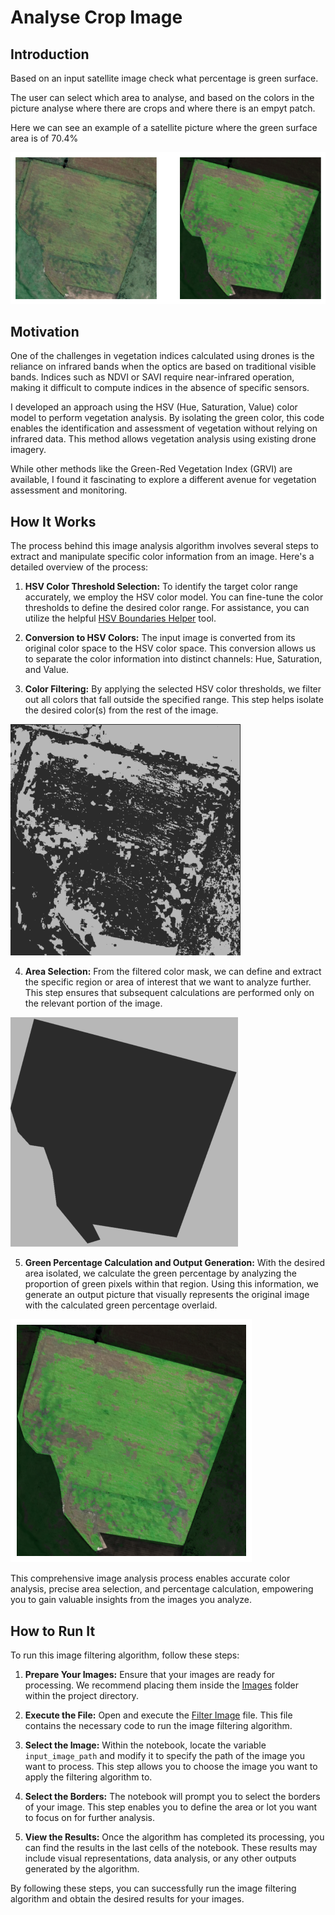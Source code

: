 # Analyse Crop Image

## Introduction

Based on an input satellite image check what percentage is green surface.

The user can select which area to analyse, and based on the colors in the picture analyse where there are crops and where there is an empyt patch.


Here we can see an example of a satellite picture where the green surface area is of  70.4%

![Initial & Final Images](Images/Outputs/first_and_final_images.png)


## Motivation

One of the challenges in vegetation indices calculated using drones is the reliance on infrared bands when the optics are based on traditional visible bands. Indices such as NDVI or SAVI require near-infrared operation, making it difficult to compute indices in the absence of specific sensors.

I developed an approach using the HSV (Hue, Saturation, Value) color model to perform vegetation analysis. By isolating the green color, this code enables the identification and assessment of vegetation without relying on infrared data. This method allows vegetation analysis using existing drone imagery.

While other methods like the Green-Red Vegetation Index (GRVI) are available, I found it fascinating to explore a different avenue for vegetation assessment and monitoring.


## How It Works

The process behind this image analysis algorithm involves several steps to extract and manipulate specific color information from an image. Here's a detailed overview of the process:

1. **HSV Color Threshold Selection:** To identify the target color range accurately, we employ the HSV color model. You can fine-tune the color thresholds to define the desired color range. For assistance, you can utilize the helpful [HSV Boundaries Helper](color_hsv_boundaries_helper.py) tool.

2. **Conversion to HSV Colors:** The input image is converted from its original color space to the HSV color space. This conversion allows us to separate the color information into distinct channels: Hue, Saturation, and Value.

3. **Color Filtering:** By applying the selected HSV color thresholds, we filter out all colors that fall outside the specified range. This step helps isolate the desired color(s) from the rest of the image.

![Color Mask](Images/Outputs/green_color_mask.png)

4. **Area Selection:** From the filtered color mask, we can define and extract the specific region or area of interest that we want to analyze further. This step ensures that subsequent calculations are performed only on the relevant portion of the image.

![Lot Crop](Images/Outputs/desired_lot_crop.png)

5. **Green Percentage Calculation and Output Generation:** With the desired area isolated, we calculate the green percentage by analyzing the proportion of green pixels within that region. Using this information, we generate an output picture that visually represents the original image with the calculated green percentage overlaid.

![Color Mask](Images/Outputs/final_image.png)

This comprehensive image analysis process enables accurate color analysis, precise area selection, and percentage calculation, empowering you to gain valuable insights from the images you analyze.

## How to Run It

To run this image filtering algorithm, follow these steps:

1. **Prepare Your Images:** Ensure that your images are ready for processing. We recommend placing them inside the [Images](Images) folder within the project directory.

2. **Execute the File:** Open and execute the [Filter Image](demo_file.ipynb) file. This file contains the necessary code to run the image filtering algorithm.

3. **Select the Image:** Within the notebook, locate the variable `input_image_path` and modify it to specify the path of the image you want to process. This step allows you to choose the image you want to apply the filtering algorithm to.

4. **Select the Borders:** The notebook will prompt you to select the borders of your image. This step enables you to define the area or lot you want to focus on for further analysis.

5. **View the Results:** Once the algorithm has completed its processing, you can find the results in the last cells of the notebook. These results may include visual representations, data analysis, or any other outputs generated by the algorithm.

By following these steps, you can successfully run the image filtering algorithm and obtain the desired results for your images.
